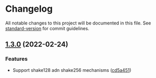 # Changelog

All notable changes to this project will be documented in this file. See [standard-version](https://github.com/conventional-changelog/standard-version) for commit guidelines.

## [1.3.0](https://github.com/PeculiarVentures/webcrypto/compare/v1.2.3...v1.3.0) (2022-02-24)


### Features

* Support shake128 adn shake256 mechanisms ([cd5a451](https://github.com/PeculiarVentures/webcrypto/commit/cd5a451ba59618c736ed87dde1c68079bf9d3450))
